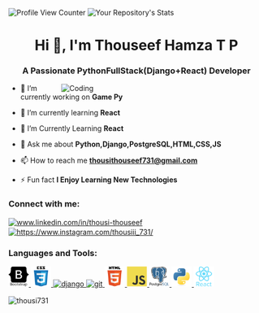 ![Profile View Counter](https://komarev.com/ghpvc/?username=thousi731)
![Your Repository's Stats](https://github-readme-stats.vercel.app/api?username=THOUSI731&show_icons=true)
<h1 align="center">Hi 👋, I'm Thouseef Hamza T P</h1>
<h3 align="center">A Passionate PythonFullStack(Django+React) Developer</h3>
<img align="right" alt="Coding" width="400" src="https://t4.ftcdn.net/jpg/03/13/40/45/360_F_313404541_e9YZ3pht6oEEkMXuhxTboqXA2B2ShNnC.jpg">

- 🔭 I’m currently working on **Game Py**

- 🌱 I’m currently learning **React**

- 👯 I’m Currently Learning **React**

- 💬 Ask me about **Python,Django,PostgreSQL,HTML,CSS,JS**

- 📫 How to reach me **thousithouseef731@gmail.com**

- ⚡ Fun fact **I Enjoy Learning New Technologies**

<h3 align="left">Connect with me:</h3>
<p align="left">
<a href="https://linkedin.com/in/thousi-thouseef" target="blank"><img align="center" src="https://raw.githubusercontent.com/rahuldkjain/github-profile-readme-generator/master/src/images/icons/Social/linked-in-alt.svg" alt="www.linkedin.com/in/thousi-thouseef" height="30" width="40" /></a>
<a href="https://instagram.com/thousiii_731/" target="blank"><img align="center" src="https://raw.githubusercontent.com/rahuldkjain/github-profile-readme-generator/master/src/images/icons/Social/instagram.svg" alt="https://www.instagram.com/thousiii_731/" height="30" width="40" /></a>
</p>

<h3 align="left">Languages and Tools:</h3>
<p align="left"> <a href="https://getbootstrap.com" target="_blank" rel="noreferrer"> <img src="https://raw.githubusercontent.com/devicons/devicon/master/icons/bootstrap/bootstrap-plain-wordmark.svg" alt="bootstrap" width="40" height="40"/> </a> <a href="https://www.w3schools.com/css/" target="_blank" rel="noreferrer"> <img src="https://raw.githubusercontent.com/devicons/devicon/master/icons/css3/css3-original-wordmark.svg" alt="css3" width="40" height="40"/> </a> <a href="https://www.djangoproject.com/" target="_blank" rel="noreferrer"> <img src="https://cdn.worldvectorlogo.com/logos/django.svg" alt="django" width="40" height="40"/> </a> <a href="https://git-scm.com/" target="_blank" rel="noreferrer"> <img src="https://www.vectorlogo.zone/logos/git-scm/git-scm-icon.svg" alt="git" width="40" height="40"/> </a> <a href="https://www.w3.org/html/" target="_blank" rel="noreferrer"> <img src="https://raw.githubusercontent.com/devicons/devicon/master/icons/html5/html5-original-wordmark.svg" alt="html5" width="40" height="40"/> </a> <a href="https://developer.mozilla.org/en-US/docs/Web/JavaScript" target="_blank" rel="noreferrer"> <img src="https://raw.githubusercontent.com/devicons/devicon/master/icons/javascript/javascript-original.svg" alt="javascript" width="40" height="40"/> </a> <a href="https://www.postgresql.org" target="_blank" rel="noreferrer"> <img src="https://raw.githubusercontent.com/devicons/devicon/master/icons/postgresql/postgresql-original-wordmark.svg" alt="postgresql" width="40" height="40"/> </a> <a href="https://www.python.org" target="_blank" rel="noreferrer"> <img src="https://raw.githubusercontent.com/devicons/devicon/master/icons/python/python-original.svg" alt="python" width="40" height="40"/> </a> <a href="https://reactjs.org/" target="_blank" rel="noreferrer"> <img src="https://raw.githubusercontent.com/devicons/devicon/master/icons/react/react-original-wordmark.svg" alt="react" width="40" height="40"/> </a> </p>

<p><img align="center" src="https://github-readme-streak-stats.herokuapp.com/?user=thousi731&" alt="thousi731" /></p>
